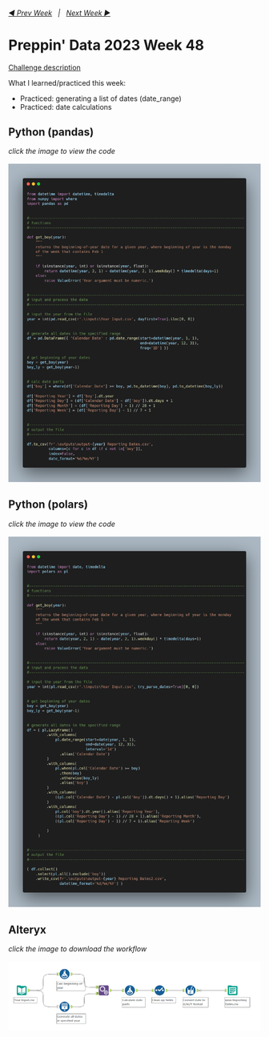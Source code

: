<h6><a href="..\preppin-data-2023-47\README.md">◀  Prev Week</a>&nbsp;&nbsp;&nbsp;|&nbsp;&nbsp;&nbsp;<a href="..\preppin-data-2023-49\README.md">Next Week  ▶</a></h6>

# Preppin' Data 2023 Week 48

[Challenge description](https://preppindata.blogspot.com/)

What I learned/practiced this week:
* Practiced: generating a list of dates (date_range)
* Practiced: date calculations

## Python (pandas)
<i>click the image to view the code</i><br>
<br>
<a href="preppin-data-2023-48.py">
<img src="img-python-code-2023-48.png?raw=true" alt="Python code">
</a>

## Python (polars)
<i>click the image to view the code</i><br>
<br>
<a href="preppin-data-2023-48-polars.py">
<img src="img-python-code-2023-48-polars.png?raw=true" alt="Python code">
</a>

## Alteryx
<i>click the image to download the workflow</i><br>
<br>
<a href="preppin-data-2023-48.yxzp">
<img src="img-alteryx-2023-48.png?raw=true" alt="Alteryx workflow">
</a>